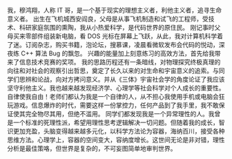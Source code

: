 我，穆鸿翔，人称 IT 哥，是一个基于现实的理想主义者，利他主义者，追寻生命意义者。
出生在飞机城西安阎良，父母是从事飞机制造和试飞的工程师，受技术、科研家庭氛围的熏陶，我从小热爱科学，是代码世界的原住民。
刚记事时父母买来零部件组装新电脑，看 DOS 光标在屏幕上飞跃，从此，我对计算机科学着了迷。订阅杂志，购买书籍，泡论坛，搜慕课，凌晨看微软发布会代码的悦动，深夜练 C++ 算法 Bug 的飘忽。
兴趣的能量加上刻意练习的高效方法，首先给我带来了信息技术竞赛的奖项。
我的思路历程还有一条暗线，对物理探究终极真理的向往和对社会的观察引出哲思，奠定了长久以来的对生命和宇宙意义的追索。与同学们思辨和论战，向对方拷问意义。并从《三体》宇宙社会学的角度论证了我应该坚守利他主义。我也越来越发现经济学、心理学等社会科学对个人成长的重要性。
自律使我自由！老师们都认为我是一个自律的人，从不担心我使用手机或电脑会狂玩游戏。信息爆炸的时代，需要这样一份掌控力，任何产品到了我手里，我不敢保证使其完全物尽其用，但绝不滥用。
同学们都发现我是一个异常理性的人。我曾是一个标准的死理性派，希望用理性思考逻辑解决一切问题。但随着我的成长，智识更加充盈，头脑变得越来越多元化，以科学方法论为容器，海纳百川，接受各种思维方法。心理学上，容器的空间变大，容纳度增长。这世间无论是非对错，理性分析是最佳策咯，但世界是复杂的，不可妄图简单地审判世界。

